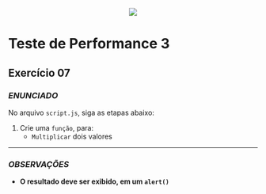 <p align="center">
	<img src="https://www.infnet.edu.br/infnet/wp-content/themes/infnet.homepage//assets/img/LogoInfnetRodape.png"/>
</p>

# Teste de Performance 3

## Exercício 07

### _ENUNCIADO_

No arquivo `script.js`, siga as etapas abaixo:

1. Crie uma `função`, para:
    - `Multiplicar` dois valores

---

### _OBSERVAÇÕES_

- **O resultado deve ser exibido, em um `alert()`**